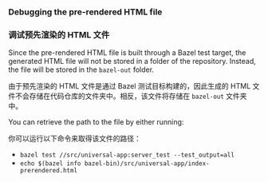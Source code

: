 ### Debugging the pre-rendered HTML file

### 调试预先渲染的 HTML 文件

Since the pre-rendered HTML file is built through a Bazel test target, the
generated HTML file will not be stored in a folder of the repository. Instead,
the file will be stored in the `bazel-out` folder.

由于预先渲染的 HTML 文件是通过 Bazel 测试目标构建的，因此生成的 HTML 文件不会存储在代码仓库的文件夹中。相反，该文件将存储在 `bazel-out` 文件夹中。

You can retrieve the path to the file by either running:

你可以运行以下命令来取得该文件的路径：

* `bazel test //src/universal-app:server_test --test_output=all`
* `echo $(bazel info bazel-bin)/src/universal-app/index-prerendered.html`
